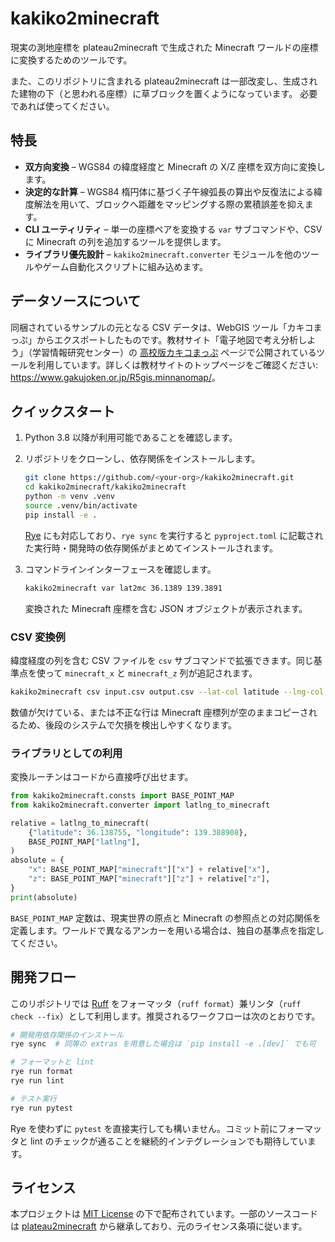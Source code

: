 # kakiko2minecraft

現実の測地座標を plateau2minecraft で生成された Minecraft ワールドの座標に変換するためのツールです。

また、このリポジトリに含まれる plateau2minecraft は一部改変し、生成された建物の下（と思われる座標）に草ブロックを置くようになっています。
必要であれば使ってください。

## 特長

- **双方向変換** – WGS84 の緯度経度と Minecraft の X/Z 座標を双方向に変換します。
- **決定的な計算** – WGS84 楕円体に基づく子午線弧長の算出や反復法による緯度解法を用いて、ブロックへ距離をマッピングする際の累積誤差を抑えます。
- **CLI ユーティリティ** – 単一の座標ペアを変換する `var` サブコマンドや、CSV に Minecraft の列を追加するツールを提供します。
- **ライブラリ優先設計** – `kakiko2minecraft.converter` モジュールを他のツールやゲーム自動化スクリプトに組み込めます。

## データソースについて

同梱されているサンプルの元となる CSV データは、WebGIS ツール「カキコまっぷ」からエクスポートしたものです。教材サイト「電子地図で考え分析しよう」（学習情報研究センター）の [高校版カキコまっぷ](https://www.gakujoken.or.jp/R5gis.minnanomap/contents/i_kakikomap.html) ページで公開されているツールを利用しています。詳しくは教材サイトのトップページをご確認ください: <https://www.gakujoken.or.jp/R5gis.minnanomap/>。

## クイックスタート

1. Python 3.8 以降が利用可能であることを確認します。
2. リポジトリをクローンし、依存関係をインストールします。

   ```bash
   git clone https://github.com/<your-org>/kakiko2minecraft.git
   cd kakiko2minecraft/kakiko2minecraft
   python -m venv .venv
   source .venv/bin/activate
   pip install -e .
   ```

   [Rye](https://rye-up.com/) にも対応しており、`rye sync` を実行すると `pyproject.toml` に記載された実行時・開発時の依存関係がまとめてインストールされます。

3. コマンドラインインターフェースを確認します。

   ```bash
   kakiko2minecraft var lat2mc 36.1389 139.3891
   ```

   変換された Minecraft 座標を含む JSON オブジェクトが表示されます。

### CSV 変換例

緯度経度の列を含む CSV ファイルを `csv` サブコマンドで拡張できます。同じ基準点を使って `minecraft_x` と `minecraft_z` 列が追記されます。

```bash
kakiko2minecraft csv input.csv output.csv --lat-col latitude --lng-col longitude
```

数値が欠けている、または不正な行は Minecraft 座標列が空のままコピーされるため、後段のシステムで欠損を検出しやすくなります。

### ライブラリとしての利用

変換ルーチンはコードから直接呼び出せます。

```python
from kakiko2minecraft.consts import BASE_POINT_MAP
from kakiko2minecraft.converter import latlng_to_minecraft

relative = latlng_to_minecraft(
    {"latitude": 36.138755, "longitude": 139.388908},
    BASE_POINT_MAP["latlng"],
)
absolute = {
    "x": BASE_POINT_MAP["minecraft"]["x"] + relative["x"],
    "z": BASE_POINT_MAP["minecraft"]["z"] + relative["z"],
}
print(absolute)
```

`BASE_POINT_MAP` 定数は、現実世界の原点と Minecraft の参照点との対応関係を定義します。ワールドで異なるアンカーを用いる場合は、独自の基準点を指定してください。

## 開発フロー

このリポジトリでは [Ruff](https://docs.astral.sh/ruff/) をフォーマッタ（`ruff format`）兼リンタ（`ruff check --fix`）として利用します。推奨されるワークフローは次のとおりです。

```bash
# 開発用依存関係のインストール
rye sync  # 同等の extras を用意した場合は `pip install -e .[dev]` でも可

# フォーマットと lint
rye run format
rye run lint

# テスト実行
rye run pytest
```

Rye を使わずに `pytest` を直接実行しても構いません。コミット前にフォーマッタと lint のチェックが通ることを継続的インテグレーションでも期待しています。

## ライセンス

本プロジェクトは [MIT License](LICENSE) の下で配布されています。一部のソースコードは [plateau2minecraft](https://github.com/Project-PLATEAU/plateau2minecraft) から継承しており、元のライセンス条項に従います。
